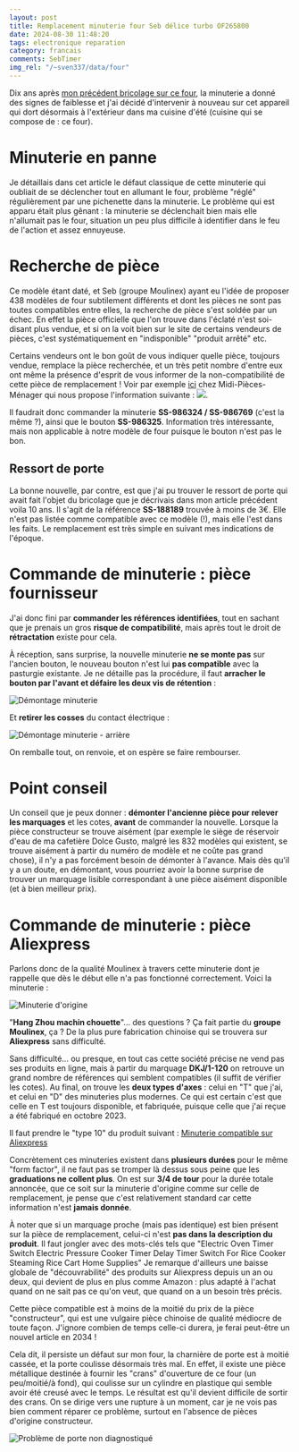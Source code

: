 ```yaml
---
layout: post
title: Remplacement minuterie four Seb délice turbo OF265800
date: 2024-08-30 11:48:20
tags: electronique reparation
category: francais
comments: SebTimer
img_rel: "/~sven337/data/four"
---
```


Dix ans après [mon précédent bricolage sur ce four](/~sven337/francais/2014/08/11/Reparation-four-Seb-delice-turbo-OF265800.html), la minuterie a donné des signes de faiblesse et j'ai décidé d'intervenir à nouveau sur cet appareil qui dort désormais à l'extérieur dans ma cuisine d'été (cuisine qui se compose de : ce four).

# Minuterie en panne
Je détaillais dans cet article le défaut classique de cette minuterie qui oubliait de se déclencher tout en allumant le four, problème "réglé" régulièrement par une pichenette dans la minuterie.
Le problème qui est apparu était plus gênant : la minuterie se déclenchait bien mais elle n'allumait pas le four, situation un peu plus difficile à identifier dans le feu de l'action et assez ennuyeuse.

# Recherche de pièce
Ce modèle étant daté, et Seb (groupe Moulinex) ayant eu l'idée de proposer 438 modèles de four subtilement différents et dont les pièces ne sont pas toutes compatibles entre elles, la recherche de pièce s'est soldée par un échec.
En effet la pièce officielle que l'on trouve dans l'éclaté n'est soi-disant plus vendue, et si on la voit bien sur le site de certains vendeurs de pièces, c'est systématiquement en "indisponible" "produit arrêté" etc.

Certains vendeurs ont le bon goût de vous indiquer quelle pièce, toujours vendue, remplace la pièce recherchée, et un très petit nombre d'entre eux ont même la présence d'esprit de vous informer de la non-compatibilité de cette pièce de remplacement !
Voir par exemple [ici](https://www.midi-pieces-menager.fr/moulinex-ox484810-1500637675/99615-ss-986324-minuterie-four-optimo-ox484-moulinex-3059961541784.html) chez Midi-Pièces-Ménager qui nous propose l'information suivante : ![](https://www.midi-pieces-menager.fr/img/cms/note%20info.png).


Il faudrait donc commander la minuterie **SS-986324 / SS-986769** (c'est la même ?), ainsi que le bouton **SS-986325**.
Information très intéressante, mais non applicable à notre modèle de four puisque le bouton n'est pas le bon.

## Ressort de porte

La bonne nouvelle, par contre, est que j'ai pu trouver le ressort de porte qui avait fait l'objet du bricolage que je décrivais dans mon article précédent voila 10 ans.
Il s'agit de la référence **SS-188189** trouvée à moins de 3€. Elle n'est pas listée comme compatible avec ce modèle (!), mais elle l'est dans les faits.
Le remplacement est très simple en suivant mes indications de l'époque.

# Commande de minuterie : pièce fournisseur

J'ai donc fini par **commander les références identifiées**, tout en sachant que je prenais un gros **risque de compatibilité**, mais après tout le droit de **rétractation** existe pour cela.

À réception, sans surprise, la nouvelle minuterie **ne se monte pas** sur l'ancien bouton, le nouveau bouton n'est lui **pas compatible** avec la pasturgie existante.
Je ne détaille pas la procédure, il faut **arracher le bouton par l'avant et défaire les deux vis de rétention** :

![Démontage minuterie](demontage_minuterie.jpg)

Et **retirer les cosses** du contact électrique :

![Démontage minuterie - arrière](demontage_minuterie2.jpg)

On remballe tout, on renvoie, et on espère se faire rembourser.

# Point conseil

Un conseil que je peux donner : **démonter l'ancienne pièce pour relever les marquages** et les cotes, **avant** de commander la nouvelle.
Lorsque la pièce constructeur se trouve aisément (par exemple le siège de réservoir d'eau de ma cafetière Dolce Gusto, malgré les 832 modèles qui existent, se trouve aisément à partir du numéro de modèle et ne coûte pas grand chose), il n'y a pas forcément besoin de démonter à l'avance.
Mais dès qu'il y a un doute, en démontant, vous pourriez avoir la bonne surprise de trouver un marquage lisible correspondant à une pièce aisément disponible (et à bien meilleur prix).

# Commande de minuterie : pièce Aliexpress

Parlons donc de la qualité Moulinex à travers cette minuterie dont je rappelle que dès le début elle n'a pas fonctionné correctement.
Voici la minuterie :

![Minuterie d'origine](minuterie.jpg)

"**Hang Zhou machin chouette**"... des questions ? Ça fait partie du **groupe Moulinex**, ça ?
De la plus pure fabrication chinoise qui se trouvera sur **Aliexpress** sans difficulté.

Sans difficulté... ou presque, en tout cas cette société précise ne vend pas ses produits en ligne, mais à partir du marquage **DKJ/1-120** on retrouve un grand nombre de références qui semblent compatibles (il suffit de vérifier les cotes).
Au final, on trouve les **deux types d'axes** : celui en "T" que j'ai, et celui en "D" des minuteries plus modernes.
Ce qui est certain c'est que celle en T est toujours disponible, et fabriquée, puisque celle que j'ai reçue a été fabriqué en octobre 2023.

Il faut prendre le "type 10" du produit suivant : [Minuterie compatible sur Aliexpress](https://www.aliexpress.com/item/1005006893704805.html)

Concrètement ces minuteries existent dans **plusieurs durées** pour le même "form factor", il ne faut pas se tromper là dessus sous peine que les **graduations ne collent plus**. On est sur **3/4 de tour** pour la durée totale annoncée, que ce soit sur la minuterie d'origine comme sur celle de remplacement, je pense que c'est relativement standard car cette information n'est **jamais donnée**.

À noter que si un marquage proche (mais pas identique) est bien présent sur la pièce de remplacement, celui-ci n'est **pas dans la description du produit**. Il faut jongler avec des mots-clés tels que "Electric Oven Timer Switch Electric Pressure Cooker Timer Delay Timer Switch For Rice Cooker Steaming Rice Cart Home Supplies"
Je remarque d'ailleurs une baisse globale de "découvrabilité" des produits sur Aliexpress depuis un an ou deux, qui devient de plus en plus comme Amazon : plus adapté à l'achat quand on ne sait pas ce qu'on veut, que quand on a un besoin très précis.

Cette pièce compatible est à moins de la moitié du prix de la pièce "constructeur", qui est une vulgaire pièce chinoise de qualité médiocre de toute façon.
J'ignore combien de temps celle-ci durera, je ferai peut-être un nouvel article en 2034 !

Cela dit, il persiste un défaut sur mon four, la charnière de porte est à moitié cassée, et la porte coulisse désormais très mal.
En effet, il existe une pièce métallique destinée à fournir les "crans" d'ouverture de ce four (un peu/moitié/à fond), qui coulisse sur un cylindre en plastique qui semble avoir été creusé avec le temps. Le résultat est qu'il devient difficile de sortir des crans. On se dirige vers une rupture à un moment, car je ne vois pas bien comment réparer ce problème, surtout en l'absence de pièces d'origine constructeur.

![Problème de porte non diagnostiqué](defaut_porte.jpg)

<script>
    $(document).ready(function() {
        $("a[href$='.jpg'],a[href$='.jpeg'],a[href$='.png'],a[href$='.gif']").attr('rel', 'gallery').fancybox();
    });
</script>


